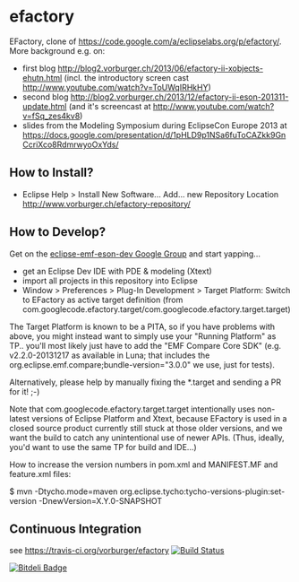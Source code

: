 efactory
========

EFactory, clone of https://code.google.com/a/eclipselabs.org/p/efactory/.
More background e.g. on:

* first blog http://blog2.vorburger.ch/2013/06/efactory-ii-xobjects-ehutn.html (incl. the introductory screen cast http://www.youtube.com/watch?v=ToUWqIRHkHY)
* second blog http://blog2.vorburger.ch/2013/12/efactory-ii-eson-201311-update.html (and it's screencast at http://www.youtube.com/watch?v=fSq_zes4kv8)
* slides from the Modeling Symposium during EclipseCon Europe 2013 at https://docs.google.com/presentation/d/1pHLD9p1NSa6fuToCAZkk9GnCcriXco8RdmrwyoOxYds/


How to Install?
---------------

* Eclipse Help > Install New Software... Add... new Repository Location http://www.vorburger.ch/efactory-repository/


How to Develop?
---------------

Get on the [eclipse-emf-eson-dev Google Group](https://groups.google.com/forum/#!forum/eclipse-emf-eson-dev) and start yapping...

* get an Eclipse Dev IDE with PDE & modeling (Xtext) 
* import all projects in this repository into Eclipse 
* Window > Preferences > Plug-In Development > Target Platform: Switch to EFactory as active target definition (from com.googlecode.efactory.target/com.googlecode.efactory.target.target) 

The Target Platform is known to be a PITA, so if you have problems with above,
you might instead want to simply use your "Running Platform" as TP.. you'll most likely
just have to add the "EMF Compare Core SDK" (e.g. v2.2.0-20131217 as available in Luna; 
that includes the org.eclipse.emf.compare;bundle-version="3.0.0" we use, just for tests).

Alternatively, please help by manually fixing the *.target and sending a PR for it! ;-)

Note that com.googlecode.efactory.target.target intentionally uses non-latest versions of Eclipse Platform and Xtext,
because EFactory is used in a closed source product currently still stuck at those older versions, and we want the build
to catch any unintentional use of newer APIs.  (Thus, ideally, you'd want to use the same TP for build and IDE...)

How to increase the version numbers in pom.xml and MANIFEST.MF and feature.xml files:

   $ mvn -Dtycho.mode=maven org.eclipse.tycho:tycho-versions-plugin:set-version -DnewVersion=X.Y.0-SNAPSHOT


Continuous Integration
----------------------

see https://travis-ci.org/vorburger/efactory
[![Build Status](https://travis-ci.org/vorburger/efactory.png?branch=master)](https://travis-ci.org/vorburger/efactory)


[![Bitdeli Badge](https://d2weczhvl823v0.cloudfront.net/vorburger/efactory/trend.png)](https://bitdeli.com/free "Bitdeli Badge")

